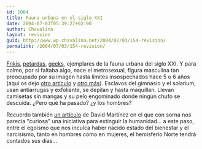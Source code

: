 ```yaml
---
id: 1084
title: Fauna urbana en el siglo XXI
date: 2004-07-03T05:39:27+02:00
author: Chavalina
layout: revision
guid: http://www.wp.chavalina.net/2004/07/03/154-revision/
permalink: /2004/07/03/154-revision/
---
```

<a href="http://pobladores.lycos.es/channels/deportes/Community_chou/area/11" target="_blank">Frikis</a>, <a href="http://pobladores.lycos.es/channels/cine/Hotel_Glamour_/area/11/subarea/21" target="_blank">petardas</a>, <a href="http://www.beigerecords.com/cory/pizza_party/" target="_blank">geeks</a>, ejemplares de la fauna urbana del siglo XXI. Y para colmo, por si faltaba algo, nace el <span class="titulo">metrosexual</span>, figura masculina tan preocupado por su imagen hasta límites insospechados hace 5 o 6 años (aquí os dejo <a href="http://www.trovadores.org/salvaje/archives/000152.html" target="_blank">otro artículo</a> y <a href="http://www.ecuaderno.com/archives/000296.php" target="_blank">otro más</a>). Esclavos del gimnasio y el solarium, usan antiarrugas y exfoliante, se depilan y hasta maquillan. Llevan camisetas sin mangas y su pelo engominado donde ningún chufo se descuida. ¿Pero qué ha pasado? ¿y los <span class="alguien">hombres</span>? 

Recuerdo también <a href="http://dmnet.bitacoras.com/index.php?id=2637" target="_blank">un artículo</a> de David Martínez en el que con sorna nos parecía "curiosa" una iniciativa para extinguir la humanidad… a este paso, entre el egoísmo que nos inculca haber nacido estado del bienestar y el narcisismo, tanto en hombres como en mujeres, el hemisferio Norte tendrá contados sus días…